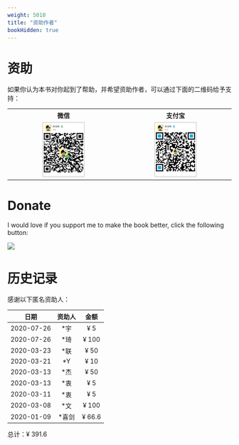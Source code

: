 ```yaml
---
weight: 5010
title: "资助作者"
bookHidden: true
---
```


# 资助

如果你认为本书对你起到了帮助，并希望资助作者，可以通过下面的二维码给予支持：

<table style="text-align: center;">
<tr>
<th>微信</th><th>支付宝</th>
</tr>
<tr>
<td>
<img src="../assets/wechat.jpg" style="margin: 0 auto; max-width: 40%"/>
</td>
<td>
<img src="../assets/alipay.jpg" style="margin: 0 auto; max-width: 40%">
</td>
</tr>

</table>

# Donate

I would love if you support me to make the book better, click the following button:

[![](https://img.shields.io/badge/捐赠-PayPal-104098.svg?style=popout-square&logo=PayPal)](https://www.paypal.me/changkunde/4.99eur)

# 历史记录

感谢以下匿名资助人：

| 日期 | 资助人 | 金额 |
|:--:|:--:|:--:|
| 2020-07-26 | *宇 | ¥ 5 |
| 2020-07-26 | *琦 | ¥ 100 |
| 2020-03-23 | *联 | ¥ 50 |
| 2020-03-21 | *Y | ¥ 10 | 
| 2020-03-13 | *杰 | ¥ 50 |
| 2020-03-13 | *衷 | ¥ 5 |
| 2020-03-11 | *衷 | ¥ 5 |
| 2020-03-08 | *文 | ¥ 100 | 
| 2020-01-09 | *喜剑 | ¥ 66.6 |

总计：¥ 391.6
